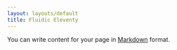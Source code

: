 ```yaml
---
layout: layouts/default
title: Fluidic Eleventy
---
```

You can write content for your page in [Markdown](https://www.11ty.dev/docs/languages/markdown/) format.
